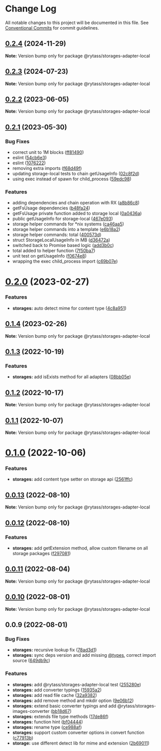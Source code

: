 # Change Log

All notable changes to this project will be documented in this file.
See [Conventional Commits](https://conventionalcommits.org) for commit guidelines.

## [0.2.4](https://github.com/Rytass/Utils/compare/@rytass/storages-adapter-local@0.2.3...@rytass/storages-adapter-local@0.2.4) (2024-11-29)

**Note:** Version bump only for package @rytass/storages-adapter-local

## [0.2.3](https://github.com/Rytass/Utils/compare/@rytass/storages-adapter-local@0.2.2...@rytass/storages-adapter-local@0.2.3) (2024-07-23)

**Note:** Version bump only for package @rytass/storages-adapter-local

## [0.2.2](https://github.com/Rytass/Utils/compare/@rytass/storages-adapter-local@0.2.1...@rytass/storages-adapter-local@0.2.2) (2023-06-05)

**Note:** Version bump only for package @rytass/storages-adapter-local

## [0.2.1](https://github.com/Rytass/Utils/compare/@rytass/storages-adapter-local@0.2.0...@rytass/storages-adapter-local@0.2.1) (2023-05-30)

### Bug Fixes

- correct unit to 1M blocks ([ff81490](https://github.com/Rytass/Utils/commit/ff81490f52be89dc5061ee7deeb495b2940565d1))
- eslint ([54cb6e3](https://github.com/Rytass/Utils/commit/54cb6e30a4c07a8e7038154ca3c2310620bce3a4))
- eslint ([1076222](https://github.com/Rytass/Utils/commit/10762222cc673a22e852d01332c29acb85c1ee82))
- removing extra imports ([f68d49f](https://github.com/Rytass/Utils/commit/f68d49fa3e6aa0d03763481cd033c36c6a3f5287))
- updating storage-local tests to chain getUsageInfo ([02c8f2d](https://github.com/Rytass/Utils/commit/02c8f2d4f6bcb45b7959c4c358bb6fbdbc5b40da))
- using exec instead of spawn for child_process ([59edc98](https://github.com/Rytass/Utils/commit/59edc980e84899baedf5c62094aa51d668b73ba5))

### Features

- adding dependencies and chain operation with RX ([a8b86c8](https://github.com/Rytass/Utils/commit/a8b86c84ecc390ceeab1093c3c04ec057e207b91))
- getFsUsage dependencies ([b48fa24](https://github.com/Rytass/Utils/commit/b48fa2417a8d9b9f87807188876e577120eeef8b))
- getFsUsage private function added to storage local ([0a0436a](https://github.com/Rytass/Utils/commit/0a0436acb2a84091ecf779b15d15aed871a14545))
- public getUsageInfo for storage-local ([467e093](https://github.com/Rytass/Utils/commit/467e0930798e9efbb388da22795db0a701ba6ebe))
- storage helper commands for \*nix systems ([ca46aa5](https://github.com/Rytass/Utils/commit/ca46aa50a4bd2b2cc0911419ce5839a0f23eb380))
- storage helper commands into a template ([e6b18a2](https://github.com/Rytass/Utils/commit/e6b18a21f6a2dd8d91523a3dd3ccccffa54d5e1e))
- storage helper commands: total ([400573d](https://github.com/Rytass/Utils/commit/400573d26ef2f10f16d012591276755af89f35f0))
- struct StorageLocalUsageInfo in MB ([d36472a](https://github.com/Rytass/Utils/commit/d36472aa202de86ce4651e265d124fac0fb5b268))
- switched back to Promise based logic ([add3b0c](https://github.com/Rytass/Utils/commit/add3b0cf4a6c3bb987e1fe9e7ce76f96a78bb4f9))
- total added to helper function ([7f50ba7](https://github.com/Rytass/Utils/commit/7f50ba7ab8d92ebf6eed86eb629adf0870bbd691))
- unit test on getUsageInfo ([f0674e8](https://github.com/Rytass/Utils/commit/f0674e8a83ec32067a2d2c5bdf521ba9d0f2ab2c))
- wrapping the exec child_process import ([c69b07e](https://github.com/Rytass/Utils/commit/c69b07e55df292a12b64d8f9d83a88f9072b963a))

# [0.2.0](https://github.com/Rytass/Utils/compare/@rytass/storages-adapter-local@0.1.4...@rytass/storages-adapter-local@0.2.0) (2023-02-27)

### Features

- **storages:** auto detect mime for content type ([4c8a951](https://github.com/Rytass/Utils/commit/4c8a9515a1852d8431a6e9e1345d79b3e652de0c))

## [0.1.4](https://github.com/Rytass/Utils/compare/@rytass/storages-adapter-local@0.1.3...@rytass/storages-adapter-local@0.1.4) (2023-02-26)

**Note:** Version bump only for package @rytass/storages-adapter-local

## [0.1.3](https://github.com/Rytass/Utils/compare/@rytass/storages-adapter-local@0.1.2...@rytass/storages-adapter-local@0.1.3) (2022-10-19)

### Features

- **storages:** add isExists method for all adapters ([08bb05e](https://github.com/Rytass/Utils/commit/08bb05e669004dcc3a4f3e219a0c363ce9e9ef1a))

## [0.1.2](https://github.com/Rytass/Utils/compare/@rytass/storages-adapter-local@0.1.1...@rytass/storages-adapter-local@0.1.2) (2022-10-17)

**Note:** Version bump only for package @rytass/storages-adapter-local

## [0.1.1](https://github.com/Rytass/Utils/compare/@rytass/storages-adapter-local@0.1.0...@rytass/storages-adapter-local@0.1.1) (2022-10-07)

**Note:** Version bump only for package @rytass/storages-adapter-local

# [0.1.0](https://github.com/Rytass/Utils/compare/@rytass/storages-adapter-local@0.0.13...@rytass/storages-adapter-local@0.1.0) (2022-10-06)

### Features

- **storages:** add content type setter on storage api ([2561ffc](https://github.com/Rytass/Utils/commit/2561ffc5a4b66f208190ef2230c46276f9945df8))

## [0.0.13](https://github.com/Rytass/Utils/compare/@rytass/storages-adapter-local@0.0.12...@rytass/storages-adapter-local@0.0.13) (2022-08-10)

**Note:** Version bump only for package @rytass/storages-adapter-local

## [0.0.12](https://github.com/Rytass/Utils/compare/@rytass/storages-adapter-local@0.0.11...@rytass/storages-adapter-local@0.0.12) (2022-08-10)

### Features

- **storages:** add getExtension method, allow custom filename on all storage packages ([f297081](https://github.com/Rytass/Utils/commit/f297081a069f697294cc70d0957f62c2f7b05d79))

## [0.0.11](https://github.com/Rytass/Utils/compare/@rytass/storages-adapter-local@0.0.10...@rytass/storages-adapter-local@0.0.11) (2022-08-04)

**Note:** Version bump only for package @rytass/storages-adapter-local

## [0.0.10](https://github.com/Rytass/Utils/compare/@rytass/storages-adapter-local@0.0.9...@rytass/storages-adapter-local@0.0.10) (2022-08-01)

**Note:** Version bump only for package @rytass/storages-adapter-local

## 0.0.9 (2022-08-01)

### Bug Fixes

- **storages:** recursive lookup fix ([78ad3d1](https://github.com/Rytass/Utils/commit/78ad3d155b176090b0bebd1e1139ac2621a24596))
- **storages:** sync deps version and add missing [@types](https://github.com/types), correct import source ([649db9c](https://github.com/Rytass/Utils/commit/649db9cf04975689b00492afbe676edb0d495c0b))

### Features

- **storages:** add @rytass/storages-adapter-local test ([255280e](https://github.com/Rytass/Utils/commit/255280ef1f4ae8cb717acb4c1f442823c6e360ce))
- **storages:** add converter typings ([15935a2](https://github.com/Rytass/Utils/commit/15935a2d616e7d928b5288e7cbb1006659b5222e))
- **storages:** add read file cache ([32a9382](https://github.com/Rytass/Utils/commit/32a938234c08393cf24481d58d93b094021fc29b))
- **storages:** add remove method and mkdir option ([9e06b12](https://github.com/Rytass/Utils/commit/9e06b127d45726da3fd7c67f04fb309b0b63f5fc))
- **storages:** extend basic converter typings and add @rytass/storages-images-converter ([bb18d67](https://github.com/Rytass/Utils/commit/bb18d6743135242301112b65d5d83028a90df2c9))
- **storages:** extends file type methods ([17de86f](https://github.com/Rytass/Utils/commit/17de86fc4c264f9ac11a26379674a6550088c99e))
- **storages:** function hint ([bf04444](https://github.com/Rytass/Utils/commit/bf04444c60df0c99bd5d233377ea54f617f40538))
- **storages:** rename type ([ce988af](https://github.com/Rytass/Utils/commit/ce988afa85fa3ae7de683d66ae82e18ac1e5c17c))
- **storages:** support custom converter options in convert function ([c77913b](https://github.com/Rytass/Utils/commit/c77913bf252701691e114434f7e126cd3bc05987))
- **storage:** use different detect lib for mime and extension ([2b69011](https://github.com/Rytass/Utils/commit/2b69011fabb8ad2187f58251337d12763e88c8fe))
